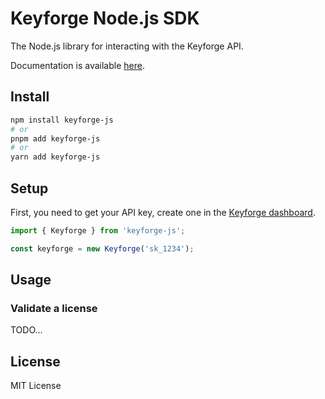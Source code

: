 # Keyforge Node.js SDK

The Node.js library for interacting with the Keyforge API.

Documentation is available [here](https://docs.keyforge.dev).

## Install

```bash
npm install keyforge-js
# or
pnpm add keyforge-js
# or
yarn add keyforge-js
```

## Setup

First, you need to get your API key, create one in the [Keyforge dashboard](https://keyforge.dev/dashboard/api-keys).

```js
import { Keyforge } from 'keyforge-js';

const keyforge = new Keyforge('sk_1234');
```

## Usage

### Validate a license

TODO...

## License

MIT License
